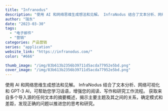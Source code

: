```yaml
---
title: "Infranodus"
description: "使用 AI 和网络思维生成想法和见解。 InfraNodus 结合了文本分析、网络可视化和 GPT-3 AI，可帮助您学"
author: "瑞东"
date: "2023-03-30"
tags:
  - "电子邮件"
  - "营销"
categories: 产品营销
series: "application"
website_link: "https://infranodus.com/"
color: "#666"

thumb_image: "/img/83b613b2356b39711d5acda77952e5bd.png"
cover_image: "/img/83b613b2356b39711d5acda77952e5bd.png"
---
```


使用 AI 和网络思维生成想法和见解。 InfraNodus 结合了文本分析、网络可视化和 GPT-3 AI，可帮助您学习话语，增强您的阅读、写作和研究工作流程。 获取来自多个导入源的任何文本的摘要概述，揭示主要主题及其之间的关系，确定模式和差距，发现正确的问题以推进您的思考和研究。